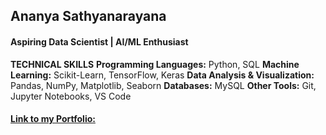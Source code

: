 ## Ananya Sathyanarayana
#### Aspiring Data Scientist | AI/ML Enthusiast

**TECHNICAL SKILLS**
**Programming Languages:** Python, SQL
**Machine Learning:** Scikit-Learn, TensorFlow, Keras
**Data Analysis & Visualization:** Pandas, NumPy, Matplotlib, Seaborn
**Databases:** MySQL
**Other Tools:** Git, Jupyter Notebooks, VS Code

#### [Link to my Portfolio:](https://github.com/ananya20-s/ds-portfolio)


<!--
**ananya20-s/ananya20-s** is a ✨ _special_ ✨ repository because its `README.md` (this file) appears on your GitHub profile.

Here are some ideas to get you started:

- 🔭 I’m currently working on ...
- 🌱 I’m currently learning ...
- 👯 I’m looking to collaborate on ...
- 🤔 I’m looking for help with ...
- 💬 Ask me about ...
- 📫 How to reach me: ...
- 😄 Pronouns: ...
- ⚡ Fun fact: ...
-->
